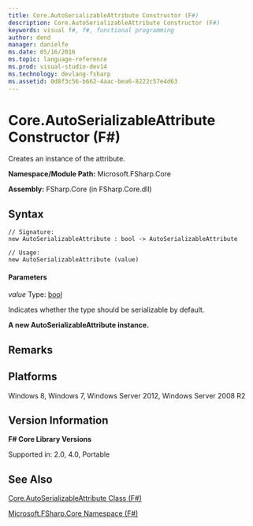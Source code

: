 ```yaml
---
title: Core.AutoSerializableAttribute Constructor (F#)
description: Core.AutoSerializableAttribute Constructor (F#)
keywords: visual f#, f#, functional programming
author: dend
manager: danielfe
ms.date: 05/16/2016
ms.topic: language-reference
ms.prod: visual-studio-dev14
ms.technology: devlang-fsharp
ms.assetid: 0d8f3c56-b662-4aac-bea6-8222c57e4d63 
---
```


# Core.AutoSerializableAttribute Constructor (F#)

Creates an instance of the attribute.

**Namespace/Module Path:** Microsoft.FSharp.Core

**Assembly:** FSharp.Core (in FSharp.Core.dll)


## Syntax

```
// Signature:
new AutoSerializableAttribute : bool -> AutoSerializableAttribute

// Usage:
new AutoSerializableAttribute (value)
```

#### Parameters
*value*
Type: [bool](https://msdn.microsoft.com/library/89c0cf9c-49ce-4207-a3be-555851a67dd5)


Indicates whether the type should be serializable by default.



**A new AutoSerializableAttribute instance.**
## Remarks

## Platforms
Windows 8, Windows 7, Windows Server 2012, Windows Server 2008 R2


## Version Information
**F# Core Library Versions**

Supported in: 2.0, 4.0, Portable




## See Also
[Core.AutoSerializableAttribute Class &#40;F&#35;&#41;](Core.AutoSerializableAttribute-Class-%5BFSharp%5D.md)

[Microsoft.FSharp.Core Namespace &#40;F&#35;&#41;](Microsoft.FSharp.Core-Namespace-%5BFSharp%5D.md)

